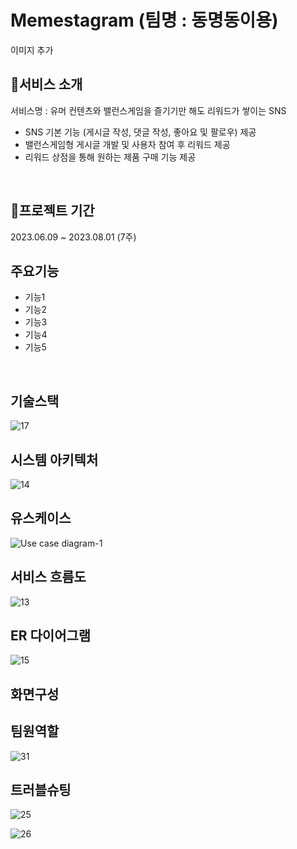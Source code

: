 # Memestagram (팀명 : 동명동이용)
이미지 추가

## 👀서비스 소개
서비스명 : 유머 컨텐츠와 밸런스게임을 즐기기만 해도 리워드가 쌓이는 SNS
* SNS 기본 기능 (게시글 작성, 댓글 작성, 좋아요 및 팔로우) 제공
* 밸런스게임형 게시글 개발 및 사용자 참여 후 리워드 제공
* 리워드 상점을 통해 원하는 제품 구매 기능 제공
<br>

## 📅프로젝트 기간
2023.06.09 ~ 2023.08.01 (7주)
<br>

## 주요기능
* 기능1
* 기능2
* 기능3
* 기능4
* 기능5
<br>

## 기술스택
![17](https://github.com/2023-SMHRD-SW-DataDesign-1/DongMyeongDong/assets/42428256/1660aa06-02dc-46d5-9de6-3c99255e9087)
<br>

## 시스템 아키텍처
![14](https://github.com/2023-SMHRD-SW-DataDesign-1/DongMyeongDong/assets/42428256/f4188d14-5c85-4d45-a6a9-2369b53bc9f2)
<br>

## 유스케이스
![Use case diagram-1](https://github.com/2023-SMHRD-SW-DataDesign-1/DongMyeongDong/assets/42428256/d483c4ef-6635-44c7-9971-b5173037065f)
<br>

## 서비스 흐름도
![13](https://github.com/2023-SMHRD-SW-DataDesign-1/DongMyeongDong/assets/42428256/12d4eea4-f01f-4a63-a8d8-d72d3e175f41)
<br>

## ER 다이어그램
![15](https://github.com/2023-SMHRD-SW-DataDesign-1/DongMyeongDong/assets/42428256/f88a3156-f5e5-41ce-b76a-146948a9580d)
<br>

## 화면구성


## 팀원역할
![31](https://github.com/2023-SMHRD-SW-DataDesign-1/DongMyeongDong/assets/42428256/4f0ed0fa-87d1-470a-b2be-5308262dee00)
<br>

## 트러블슈팅
![25](https://github.com/2023-SMHRD-SW-DataDesign-1/DongMyeongDong/assets/42428256/55ea7ac0-2dbf-4fc1-9d67-9a9a4a5c64cd)
<br>

![26](https://github.com/2023-SMHRD-SW-DataDesign-1/DongMyeongDong/assets/42428256/4d99bf15-18e7-48b2-bbe0-e5059a04a41e)
<br>
